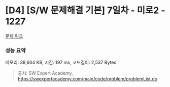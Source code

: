 # [D4] [S/W 문제해결 기본] 7일차 - 미로2 - 1227 

[문제 링크](https://swexpertacademy.com/main/code/problem/problemDetail.do?contestProbId=AV14wL9KAGkCFAYD) 

### 성능 요약

메모리: 38,604 KB, 시간: 197 ms, 코드길이: 2,537 Bytes



> 출처: SW Expert Academy, https://swexpertacademy.com/main/code/problem/problemList.do